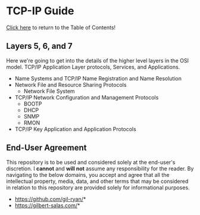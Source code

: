 # TCP-IP Guide

[Click here](../README.md) to return to the Table of Contents!

## Layers 5, 6, and 7

Here we're going to get into the details of the higher level layers in the OSI model. TCP/IP Application Layer protocols, Services, and Applications.

* Name Systems and TCP/IP Name Registration and Name Resolution
* Network File and Resource Sharing Protocols
    + Network File System
* TCP/IP Network Configuration and Management Protocols
    + BOOTP
    + DHCP
    + SNMP
    + RMON
* TCP/IP Key Application and Application Protocols

## End-User Agreement

This repository is to be used and considered solely at the end-user's discretion. I __cannot__ and __will not__ assume any responsibility for the reader. By navigating to the below domains, you accept and agree that all the intellectual property, media, data, and other terms that may be considered in relation to this repository are provided solely for informational purposes. 
 
 * https://github.com/gil-ryan/*
 * https://gilbert-salas.com/*
